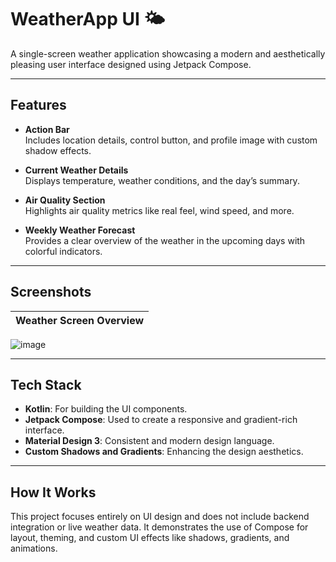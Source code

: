 # WeatherApp UI 🌤️

A single-screen weather application showcasing a modern and aesthetically pleasing user interface designed using Jetpack Compose.

---

## Features

- **Action Bar**  
  Includes location details, control button, and profile image with custom shadow effects.

- **Current Weather Details**  
  Displays temperature, weather conditions, and the day’s summary.

- **Air Quality Section**  
  Highlights air quality metrics like real feel, wind speed, and more.

- **Weekly Weather Forecast**  
  Provides a clear overview of the weather in the upcoming days with colorful indicators.

---

## Screenshots

| Weather Screen Overview |
|--------------------------|
![image](https://github.com/user-attachments/assets/f1059369-152c-4562-bff7-c2a90a3d5d6c)



---

## Tech Stack

- **Kotlin**: For building the UI components.
- **Jetpack Compose**: Used to create a responsive and gradient-rich interface.
- **Material Design 3**: Consistent and modern design language.
- **Custom Shadows and Gradients**: Enhancing the design aesthetics.

---

## How It Works

This project focuses entirely on UI design and does not include backend integration or live weather data. It demonstrates the use of Compose for layout, theming, and custom UI effects like shadows, gradients, and animations.
